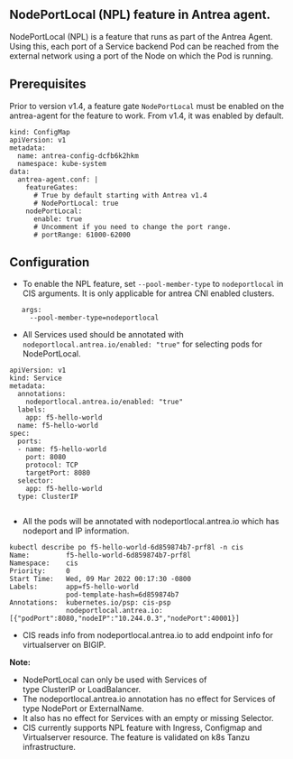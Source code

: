 
## NodePortLocal (NPL) feature in Antrea agent.
NodePortLocal (NPL) is a feature that runs as part of the Antrea Agent. Using this, each port of a Service backend Pod can be reached from the external network using a port of the Node on which the Pod is running.

## Prerequisites
Prior to version v1.4, a feature gate ``NodePortLocal`` must be enabled on the antrea-agent for the feature to work. From v1.4, it was enabled by default.
```
kind: ConfigMap
apiVersion: v1
metadata:
  name: antrea-config-dcfb6k2hkm
  namespace: kube-system
data:
  antrea-agent.conf: |
    featureGates:
      # True by default starting with Antrea v1.4
      # NodePortLocal: true
    nodePortLocal:
      enable: true
      # Uncomment if you need to change the port range.
      # portRange: 61000-62000    
```

## Configuration
* To enable the NPL feature, set ``--pool-member-type`` to ``nodeportlocal`` in CIS arguments. It is only applicable for antrea CNI enabled clusters.
```
   args:
     --pool-member-type=nodeportlocal
```

* All Services used should be annotated with ``nodeportlocal.antrea.io/enabled: "true"`` for selecting pods for NodePortLocal.
```
apiVersion: v1
kind: Service
metadata:
  annotations:
    nodeportlocal.antrea.io/enabled: "true"
  labels:
    app: f5-hello-world
  name: f5-hello-world
spec:
  ports:
  - name: f5-hello-world
    port: 8080
    protocol: TCP
    targetPort: 8080
  selector:
    app: f5-hello-world
  type: ClusterIP
  
```
* All the pods will be annotated with nodeportlocal.antrea.io which has nodeport and IP information.

```
kubectl describe po f5-hello-world-6d859874b7-prf8l -n cis
Name:         f5-hello-world-6d859874b7-prf8l
Namespace:    cis
Priority:     0
Start Time:   Wed, 09 Mar 2022 00:17:30 -0800
Labels:       app=f5-hello-world
              pod-template-hash=6d859874b7
Annotations:  kubernetes.io/psp: cis-psp
              nodeportlocal.antrea.io: [{"podPort":8080,"nodeIP":"10.244.0.3","nodePort":40001}]

```
* CIS reads info from nodeportlocal.antrea.io to add endpoint info for virtualserver on BIGIP.
  
**Note:** 

  * NodePortLocal can only be used with Services of type ClusterIP or LoadBalancer.
  * The nodeportlocal.antrea.io annotation has no effect for Services of type NodePort or ExternalName.
  * It also has no effect for Services with an empty or missing Selector.
  * CIS currently supports NPL feature with Ingress, Configmap and Virtualserver resource. The feature is validated on k8s Tanzu infrastructure. 
